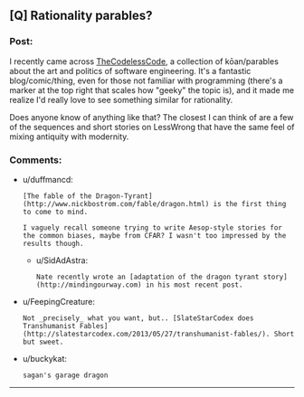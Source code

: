 ## [Q] Rationality parables?

### Post:

I recently came across [TheCodelessCode](http://thecodelesscode.com/case/61), a collection of kōan/parables about the art and politics of software engineering. It's a fantastic blog/comic/thing, even for those not familiar with programming (there's a marker at the top right that scales how "geeky" the topic is), and it made me realize I'd really love to see something similar for rationality.

Does anyone know of anything like that? The closest I can think of are a few of the sequences and short stories on LessWrong that have the same feel of mixing antiquity with modernity.

### Comments:

- u/duffmancd:
  ```
  [The fable of the Dragon-Tyrant](http://www.nickbostrom.com/fable/dragon.html) is the first thing to come to mind.

  I vaguely recall someone trying to write Aesop-style stories for the common biases, maybe from CFAR? I wasn't too impressed by the results though.
  ```

  - u/SidAdAstra:
    ```
    Nate recently wrote an [adaptation of the dragon tyrant story](http://mindingourway.com) in his most recent post.
    ```

- u/FeepingCreature:
  ```
  Not _precisely_ what you want, but.. [SlateStarCodex does Transhumanist Fables](http://slatestarcodex.com/2013/05/27/transhumanist-fables/). Short but sweet.
  ```

- u/buckykat:
  ```
  sagan's garage dragon
  ```

---


